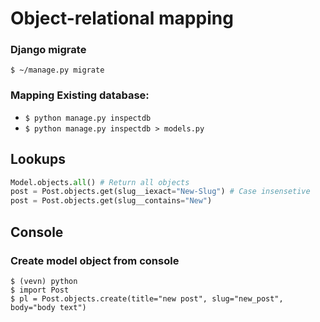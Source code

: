 # Object-relational mapping

### Django migrate

```shell
$ ~/manage.py migrate
```

### Mapping Existing database:
- `$ python manage.py inspectdb`
- `$ python manage.py inspectdb > models.py`

##  Lookups

```python
Model.objects.all() # Return all objects
post = Post.objects.get(slug__iexact="New-Slug") # Case insensetive
post = Post.objects.get(slug__contains="New") 
```

## Console

### Create model object from console
```shell
$ (vevn) python
$ import Post
$ pl = Post.objects.create(title="new post", slug="new_post", body="body text")
```














